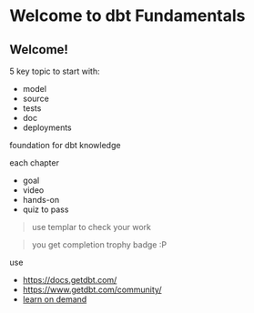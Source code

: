 # Welcome to dbt Fundamentals

## Welcome!

5 key topic to start with:
* model
* source
* tests 
* doc
* deployments

foundation for dbt knowledge 

each chapter
- goal
- video
- hands-on
- quiz to pass

> use templar to check your work

> you get completion trophy badge  :P

use 
- https://docs.getdbt.com/
- https://www.getdbt.com/community/
- [learn on demand](https://app.slack.com/client/T0VLPD22H/C01DU491K1A/thread/C01NH3F2E05-1667473022.168799)


